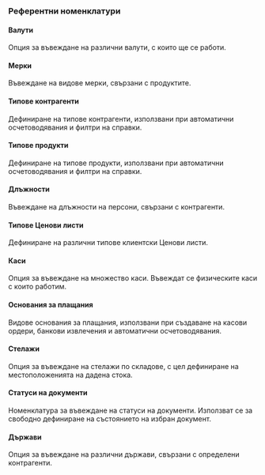### Референтни номенклатури

#### Валути
Опция за въвеждане на различни валути, с които ще се работи.

#### Мерки
Въвеждане на видове мерки, свързани с продуктите.

#### Типове контрагенти
Дефиниране на типове контрагенти, използвани при автоматични осчетоводявания и филтри на справки.

#### Типове продукти
Дефиниране на типове продукти, използвани при автоматични осчетоводявания и филтри на справки.

#### Длъжности
Въвеждане на длъжности на персони, свързани с контрагенти.

#### Типове Ценови листи
Дефиниране на различни типове клиентски Ценови листи.

#### Каси
Опция за въвеждане на множество каси. Въвеждат се физическите каси с които работим.

#### Основания за плащания
Видове основания за плащания, използвани при създаване на касови ордери, банкови извлечения и автоматични осчетоводявания.

#### Стелажи
Опция за въвеждане на стелажи по складове, с цел дефиниране на местоположенията на дадена стока.

#### Статуси на документи
Номенклатура за въвеждане на статуси на документи. Използват се за свободно дефиниране на състоянието на избран документ.

#### Държави
Опция за въвеждане на различни държави, свързани с определени контрагенти.
